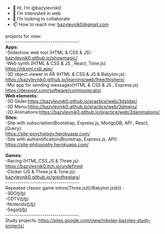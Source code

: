 - 👋 Hi, I’m @bazylevnik0
- 👀 I’m interested in web
- 💞️ I’m looking to collaborate
- 📫 How to reach me: bazylevnik0@gmail.com <br>

projects for view:<br>
------------------------------------<br>
<b>Apps:</b><br>
-Slideshow web tool (HTML & CSS & JS):<br>
<a href="https://bazylevnik0.github.io/showmagic/">bazylevnik0.github.io/showmagic/</a><br>
-Web synth (HTML & CSS & JS , React, Tone.js):<br>
<a href="https://nkxml.csb.app/">https://nkxml.csb.app/</a><br>
-3D object viewer in AR (HTML & CSS & JS & Babylon.js):<br>
<a href="https://bazylevnik0.github.io/learning/web/free/thishere/">https://bazylevnik0.github.io/learning/web/free/thishere/</a><br>
-Mix app for sending messages(HTML & CSS & JS , Express.js)<br>
<a href="https://devpost.com/software/commonecator">https://devpost.com/software/commonecator</a><br>
<b>Web elements:</b><br>
-3D Slider:<a href="https://bazylevnik0.github.io/practice/web/3dslider/">https://bazylevnik0.github.io/practice/web/3dslider/</a><br>
-3D Menu:<a href="https://bazylevnik0.github.io/practice/web/3dmenu/">https://bazylevnik0.github.io/practice/web/3dmenu/</a><br>
-2D Animations:<a href="https://bazylevnik0.github.io/practice/web/2danimations/">https://bazylevnik0.github.io/practice/web/2danimations/</a><br>
<b>Sites:</b><br>
-Site with subscription(Bootstrap, Express.js, MongoDB,  API , React, jQuery):<br>
<a href="https://site-psychology.herokuapp.com/">https://site-psychology.herokuapp.com/</a><br>
-Site with authentification(Bootstrap, Express.js, API):<br>
<a href="https://site-philosophy.herokuapp.com/">https://site-philosophy.herokuapp.com/</a><br><br>
<b>Games:</b><br>
-Racing (HTML,CSS,JS & Three.js):<br>
<a href="https://bazylevnik0.itch.io/undefined">https://bazylevnik0.itch.io/undefined</a><br>
-Clicker (JS & Three.js & Tone.js):<br>
<a href="https://bazylevnik0.github.io/gotothestars/">bazylevnik0.github.io/gotothestars/</a><br>
------------------------------------<br>
Repeated classic game intros(Three.js(t)/Babylon.js(b)) :<br>
-3DO(<a href="https://bazylevnik0.github.io/practice/game/intros/3do/three/">t</a>/<a href="https://bazylevnik0.github.io/practice/game/intros/3do/babylon/">b</a>)<br>
-CDTV(<a href="https://bazylevnik0.github.io/practice/game/intros/cdtv/three/">t</a>/<a href="https://bazylevnik0.github.io/practice/game/intros/cdtv/babylon/">b</a>)<br>
-Nintendo(<a href="https://bazylevnik0.github.io/practice/game/intros/nintendo/three/">t</a>/<a href="https://bazylevnik0.github.io/practice/game/intros/nintendo/babylon/">b</a>)<br>
-Sega(<a href="https://bazylevnik0.github.io/practice/game/intros/sega/three/">t</a>/<a href="https://bazylevnik0.github.io/practice/game/intros/sega/babylon/">b</a>)<br>
------------------------------------<br>
Study projects: https://sites.google.com/view/nikolay-bazylev-study-projects/<br>
